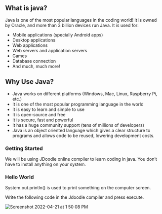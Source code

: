 <h2>What is java?</h2>

Java is one of the most popular languages in the coding world! It is owned by Oracle, and more than 3 billion devices run Java.
It is used for:
* Mobile applications (specially Android apps)
* Desktop applications
* Web applications
* Web servers and application servers
* Games
* Database connection
* And much, much more!

<h2>Why Use Java?</h2>

* Java works on different platforms (Windows, Mac, Linux, Raspberry Pi, etc.)
* It is one of the most popular programming language in the world
* It is easy to learn and simple to use
* It is open-source and free
* It is secure, fast and powerful
* It has a huge community support (tens of millions of developers)
* Java is an object oriented language which gives a clear structure to programs and allows code to be reused, lowering development costs.

<h3>Getting Started </h3>

We will be using JDoodle online compiler to learn coding in java. You don’t have to install anything on your system.

<h3>Hello World</h3>

System.out.println() is used to print something on the computer screen.

Write the following code in the Jdoodle compiler and press execute.

![Screenshot 2022-04-21 at 1 50 08 PM](https://user-images.githubusercontent.com/100328396/164412746-8612b915-4b68-446d-9523-5190e98f2a13.png)



